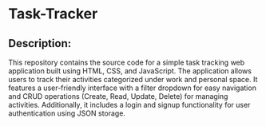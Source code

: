# Task-Tracker

## Description:
This repository contains the source code for a simple task tracking web application built using HTML, CSS, and JavaScript. The application allows users to track their activities categorized under work and personal space. It features a user-friendly interface with a filter dropdown for easy navigation and CRUD operations (Create, Read, Update, Delete) for managing activities. Additionally, it includes a login and signup functionality for user authentication using JSON storage.
